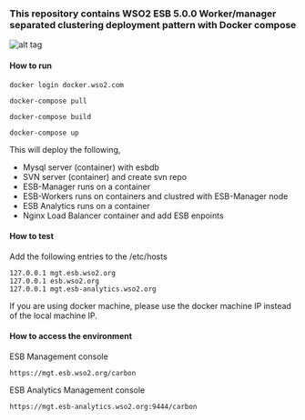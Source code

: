 ### This repository contains WSO2 ESB 5.0.0 Worker/manager separated clustering deployment pattern with Docker compose ###

![alt tag](https://github.com/wso2-support/deployment-patterns/blob/master/wso2esb/5.0.0/design/esb-5.0-pattern-1.png)

#### How to run
 
 ``` docker login docker.wso2.com ```
 
 ```docker-compose pull```
 
 ```docker-compose build```
 
 ```docker-compose up```

This will deploy the following,

* Mysql server (container) with esbdb
* SVN server (container) and create svn repo
* ESB-Manager runs on a container
* ESB-Workers runs on containers and clustred with ESB-Manager node
* ESB Analytics runs on a container
* Nginx Load Balancer container and add ESB enpoints

#### How to test

Add the following entries to the /etc/hosts
```
127.0.0.1 mgt.esb.wso2.org
127.0.0.1 esb.wso2.org
127.0.0.1 mgt.esb-analytics.wso2.org
```
If you are using docker machine, please use the docker machine IP instead of the local machine IP.

#### How to access the environment

ESB Management console

```
https://mgt.esb.wso2.org/carbon
```

ESB Analytics Management console

```
https://mgt.esb-analytics.wso2.org:9444/carbon
```
